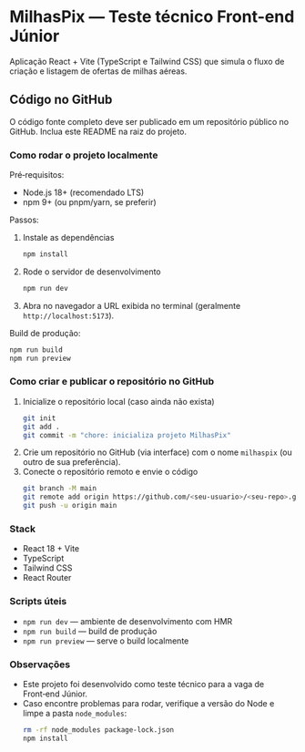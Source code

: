 # MilhasPix — Teste técnico Front-end Júnior

Aplicação React + Vite (TypeScript e Tailwind CSS) que simula o fluxo de criação e listagem de ofertas de milhas aéreas.

## Código no GitHub

O código fonte completo deve ser publicado em um repositório público no GitHub. Inclua este README na raiz do projeto.

### Como rodar o projeto localmente

Pré‑requisitos:

- Node.js 18+ (recomendado LTS)
- npm 9+ (ou pnpm/yarn, se preferir)

Passos:

1. Instale as dependências
   ```bash
   npm install
   ```
2. Rode o servidor de desenvolvimento
   ```bash
   npm run dev
   ```
3. Abra no navegador a URL exibida no terminal (geralmente `http://localhost:5173`).

Build de produção:
```bash
npm run build
npm run preview
```

### Como criar e publicar o repositório no GitHub

1. Inicialize o repositório local (caso ainda não exista)
   ```bash
   git init
   git add .
   git commit -m "chore: inicializa projeto MilhasPix"
   ```
2. Crie um repositório no GitHub (via interface) com o nome `milhaspix` (ou outro de sua preferência).
3. Conecte o repositório remoto e envie o código
   ```bash
   git branch -M main
   git remote add origin https://github.com/<seu-usuario>/<seu-repo>.git
   git push -u origin main
   ```

### Stack

- React 18 + Vite
- TypeScript
- Tailwind CSS
- React Router

### Scripts úteis

- `npm run dev` — ambiente de desenvolvimento com HMR
- `npm run build` — build de produção
- `npm run preview` — serve o build localmente

### Observações

- Este projeto foi desenvolvido como teste técnico para a vaga de Front‑end Júnior.
- Caso encontre problemas para rodar, verifique a versão do Node e limpe a pasta `node_modules`:
  ```bash
  rm -rf node_modules package-lock.json
  npm install
  ```
